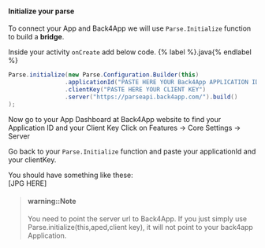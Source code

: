 #### Initialize your parse
To connect your App and Back4App we will use `Parse.Initialize` function to build a **bridge**.

Inside your activity `onCreate` add below code.
{% label %}.java{% endlabel %}
```java
Parse.initialize(new Parse.Configuration.Builder(this)
                .applicationId("PASTE HERE YOUR Back4App APPLICATION ID")
                .clientKey("PASTE HERE YOUR CLIENT KEY")
                .server("https://parseapi.back4app.com/").build()
);
```
Now go to your App Dashboard at Back4App website to find your Application ID and your Client Key
Click on Features -> Core Settings -> Server

Go back to your `Parse.Initialize` function and paste your applicationId and your clientKey.

You should have something like these:
<br>[JPG HERE]
> #### warning::Note
> You need to point the server url to Back4App. If you just simply use Parse.initialize(this,aped,client key), it will not point to your back4app Application.
